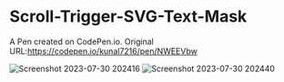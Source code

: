# Scroll-Trigger-SVG-Text-Mask
A Pen created on CodePen.io. Original URL:https://codepen.io/kunal7216/pen/NWEEVbw

![Screenshot 2023-07-30 202416](https://github.com/kunal7216/Scroll-Trigger-SVG-Text-Mask/assets/112888767/7a33028c-9fac-4345-9b95-a768c8c38aeb)
![Screenshot 2023-07-30 202440](https://github.com/kunal7216/Scroll-Trigger-SVG-Text-Mask/assets/112888767/f4713f0b-15fd-4f9a-b9ab-f515c80fda6c)
